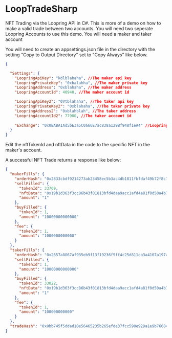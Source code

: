 # LoopTradeSharp
NFT Trading via the Loopring API in C#. This is more of a demo on how to make a valid trade between two accounts. You will need two seperate Loopring Accounts to use this demo. You will need a maker and taker account

You will need to create an appsettings.json file in the directory with the setting "Copy to Output Directory" set to "Copy Always" like below. 

```json
{

  "Settings": {
    "LoopringApiKey": "kdlblahaha", //The maker api key
    "LoopringPrivateKey": "0xbalahha", //The maker private key
    "LoopringAddress": "0xblahaha", //The maker address
    "LoopringAccountId": 40940, //The maker account id

    "LoopringApiKey2": "0Vtblahaha", //The taker api key
    "LoopringPrivateKey2": "0xblahaha", //The taker private key
    "LoopringAddress2": "0xblahblah", //The taker address
    "LoopringAccountId2": 77900, //The taker account id
    
    "Exchange": "0x0BABA1Ad5bE3a5C0a66E7ac838a129Bf948f1eA4" //Loopring Exchange address
  }
}
```

Edit the nftTokenId and nftData in the code to the specific NFT in the maker's account.


A successful NFT Trade returns a response like below:

```json
{
  "makerFills": {
    "orderHash": "0x2833cbdf9214273ab23458ec5b3ac4db1811fbfdaf49b72f8c7d0c6266941b7c",
    "sellFilled": {
      "tokenId": 33769,
      "nftData": "0x19b1d363f3cc86b43f01813bfd4daa9acc1afd4a81f0d50a4b780bf005d074c5",
      "amount": "1"
    },
    "buyFilled": {
      "tokenId": 1,
      "amount": "10000000000000"
    },
    "fee": {
      "tokenId": 1,
      "amount": "1000000000000"
    }
  },
  "takerFills": {
    "orderHash": "0x2657a8867af935eb9f13f19236f5ff4c25d811ca3a4107a197a7aae61fe313d6",
    "sellFilled": {
      "tokenId": 1,
      "amount": "10000000000000"
    },
    "buyFilled": {
      "tokenId": 33022,
      "nftData": "0x19b1d363f3cc86b43f01813bfd4daa9acc1afd4a81f0d50a4b780bf005d074c5",
      "amount": "1"
    },
    "fee": {
      "tokenId": 1,
      "amount": "100000000000"
    }
  },
  "tradeHash": "0x0bb745f5ddad10e56465235b265efde37fcc598e929a1e9b76684d50388d3a79"
}
```
